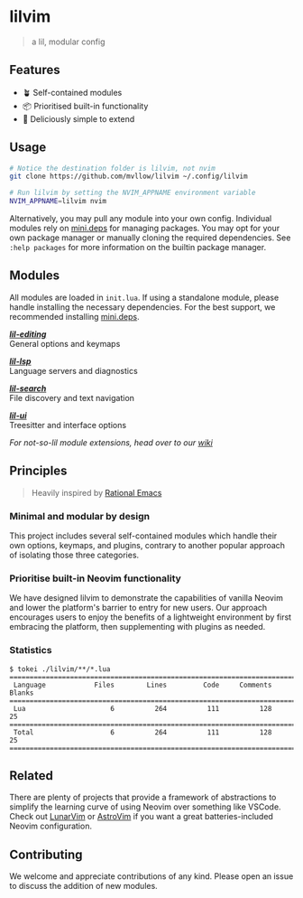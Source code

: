 # lilvim

> a lil, modular config

## Features

- 🪴 Self-contained modules
- 📦 Prioritised built-in functionality
- 🥟 Deliciously simple to extend

## Usage

```sh
# Notice the destination folder is lilvim, not nvim
git clone https://github.com/mvllow/lilvim ~/.config/lilvim

# Run lilvim by setting the NVIM_APPNAME environment variable
NVIM_APPNAME=lilvim nvim
```

Alternatively, you may pull any module into your own config. Individual modules rely on [mini.deps](https://github.com/echasnovski/mini.deps) for managing packages. You may opt for your own package manager or manually cloning the required dependencies. See `:help packages` for more information on the builtin package manager.

## Modules

All modules are loaded in `init.lua`. If using a standalone module, please handle installing the necessary dependencies. For the best support, we recommended installing [mini.deps](https://github.com/echasnovski/mini.deps?tab=readme-ov-file#installation).

_**[lil-editing](lua/lil-editing.lua)**_\
General options and keymaps

_**[lil-lsp](lua/lil-lsp.lua)**_\
Language servers and diagnostics

_**[lil-search](lua/lil-search.lua)**_\
File discovery and text navigation

_**[lil-ui](lua/lil-ui.lua)**_\
Treesitter and interface options

_For not-so-lil module extensions, head over to our [wiki](https://github.com/mvllow/lilvim/wiki)_

## Principles

> Heavily inspired by [Rational Emacs](https://github.com/SystemCrafters/rational-emacs)

### Minimal and modular by design

This project includes several self-contained modules which handle their own options, keymaps, and plugins, contrary to another popular approach of isolating those three categories.

### Prioritise built-in Neovim functionality

We have designed lilvim to demonstrate the capabilities of vanilla Neovim and lower the platform's barrier to entry for new users. Our approach encourages users to enjoy the benefits of a lightweight environment by first embracing the platform, then supplementing with plugins as needed.

### Statistics

```
$ tokei ./lilvim/**/*.lua
===============================================================================
 Language            Files        Lines         Code     Comments       Blanks
===============================================================================
 Lua                     6          264          111          128           25
===============================================================================
 Total                   6          264          111          128           25
===============================================================================
```

## Related

There are plenty of projects that provide a framework of abstractions to simplify the learning curve of using Neovim over something like VSCode. Check out [LunarVim](https://github.com/LunarVim/LunarVim) or [AstroVim](https://github.com/kabinspace/AstroVim) if you want a great batteries-included Neovim configuration.

## Contributing

We welcome and appreciate contributions of any kind. Please open an issue to discuss the addition of new modules.

